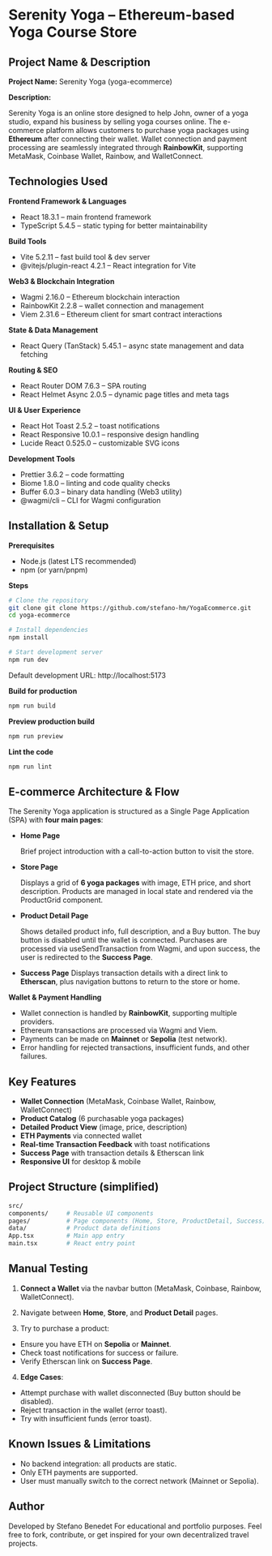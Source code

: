 # Serenity Yoga – Ethereum-based Yoga Course Store

## Project Name & Description

**Project Name:** Serenity Yoga (yoga-ecommerce)

**Description:**

Serenity Yoga is an online store designed to help John, owner of a yoga studio, expand his business by selling yoga courses online. The e-commerce platform allows customers to purchase yoga packages using **Ethereum** after connecting their wallet. Wallet connection and payment processing are seamlessly integrated through **RainbowKit**, supporting MetaMask, Coinbase Wallet, Rainbow, and WalletConnect.

## Technologies Used

**Frontend Framework & Languages**

- React 18.3.1 – main frontend framework
- TypeScript 5.4.5 – static typing for better maintainability
 
**Build Tools**
  
- Vite 5.2.11 – fast build tool & dev server
- @vitejs/plugin-react 4.2.1 – React integration for Vite
 
**Web3 & Blockchain Integration**
  
- Wagmi 2.16.0 – Ethereum blockchain interaction
- RainbowKit 2.2.8 – wallet connection and management
- Viem 2.31.6 – Ethereum client for smart contract interactions
  
**State & Data Management**
  
- React Query (TanStack) 5.45.1 – async state management and data fetching
  
**Routing & SEO**
  
- React Router DOM 7.6.3 – SPA routing
- React Helmet Async 2.0.5 – dynamic page titles and meta tags
  
**UI & User Experience**
  
- React Hot Toast 2.5.2 – toast notifications
- React Responsive 10.0.1 – responsive design handling
- Lucide React 0.525.0 – customizable SVG icons
 
**Development Tools**
  
- Prettier 3.6.2 – code formatting
- Biome 1.8.0 – linting and code quality checks
- Buffer 6.0.3 – binary data handling (Web3 utility)
- @wagmi/cli – CLI for Wagmi configuration

## Installation & Setup

**Prerequisites**

- Node.js (latest LTS recommended)
- npm (or yarn/pnpm)

**Steps**

  ```bash
  # Clone the repository
  git clone git clone https://github.com/stefano-hm/YogaEcommerce.git
  cd yoga-ecommerce

  # Install dependencies
  npm install

  # Start development server
  npm run dev
  ```

Default development URL:
http://localhost:5173

**Build for production**

  ```bash
  npm run build
  ```

**Preview production build**

  ```bash
  npm run preview
  ```

**Lint the code**

  ```bash
  npm run lint
  ```

## E-commerce Architecture & Flow

The Serenity Yoga application is structured as a Single Page Application (SPA) with **four main pages**:

- **Home Page**

  Brief project introduction with a call-to-action button to visit the store.

- **Store Page**
  
  Displays a grid of **6 yoga packages** with image, ETH price, and short description.
  Products are managed in local state and rendered via the ProductGrid component.

- **Product Detail Page**
  
  Shows detailed product info, full description, and a Buy button.
  The buy button is disabled until the wallet is connected.
  Purchases are processed via useSendTransaction from Wagmi, and upon success, the user is        redirected to the **Success Page**.

- **Success Page**
  Displays transaction details with a direct link to **Etherscan**, plus navigation buttons to    return to the store or home.

**Wallet & Payment Handling**

- Wallet connection is handled by **RainbowKit**, supporting multiple providers.
- Ethereum transactions are processed via Wagmi and Viem.
- Payments can be made on **Mainnet** or **Sepolia** (test network).
- Error handling for rejected transactions, insufficient funds, and other failures.

## Key Features
- **Wallet Connection** (MetaMask, Coinbase Wallet, Rainbow, WalletConnect)
- **Product Catalog** (6 purchasable yoga packages)
- **Detailed Product View** (image, price, description)
- **ETH Payments** via connected wallet
- **Real-time Transaction Feedback** with toast notifications
- **Success Page** with transaction details & Etherscan link
- **Responsive UI** for desktop & mobile

## Project Structure (simplified)

  ```bash
  src/
  components/     # Reusable UI components
  pages/          # Page components (Home, Store, ProductDetail, Success)
  data/           # Product data definitions
  App.tsx         # Main app entry
  main.tsx        # React entry point
  ```

## Manual Testing

1. **Connect a Wallet** via the navbar button (MetaMask, Coinbase, Rainbow, WalletConnect).

2. Navigate between **Home**, **Store**, and **Product Detail** pages.

3. Try to purchase a product:

- Ensure you have ETH on **Sepolia** or **Mainnet**.
- Check toast notifications for success or failure.
- Verify Etherscan link on **Success Page**.

4. **Edge Cases**:

- Attempt purchase with wallet disconnected (Buy button should be disabled).
- Reject transaction in the wallet (error toast).
- Try with insufficient funds (error toast).

## Known Issues & Limitations
 
- No backend integration: all products are static.
- Only ETH payments are supported.
- User must manually switch to the correct network (Mainnet or Sepolia).

## Author

Developed by Stefano Benedet For educational and portfolio purposes.
Feel free to fork, contribute, or get inspired for your own decentralized travel projects.



